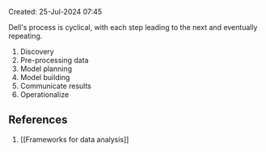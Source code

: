 Created: 25-Jul-2024 07:45

Dell's process is cyclical, with each step leading to the next and eventually repeating.
1. Discovery
2. Pre-processing data
3. Model planning
4. Model building
5. Communicate results
6. Operationalize
## References
1. [[Frameworks for data analysis]]
